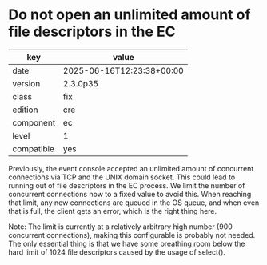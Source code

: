 [//]: # (werk v2)
# Do not open an unlimited amount of file descriptors in the EC

key        | value
---------- | ---
date       | 2025-06-16T12:23:38+00:00
version    | 2.3.0p35
class      | fix
edition    | cre
component  | ec
level      | 1
compatible | yes

Previously, the event console accepted an unlimited amount of concurrent
connections via TCP and the UNIX domain socket.  This could lead to running
out of file descriptors in the EC process.  We limit the number of
concurrent connections now to a fixed value to avoid this. When reaching
that limit, any new connections are queued in the OS queue, and when even
that is full, the client gets an error, which is the right thing here.

Note: The limit is currently at a relatively arbitrary high number (900
concurrent connections), making this configurable is probably not needed.
The only essential thing is that we have some breathing room below the hard
limit of 1024 file descriptors caused by the usage of select().
